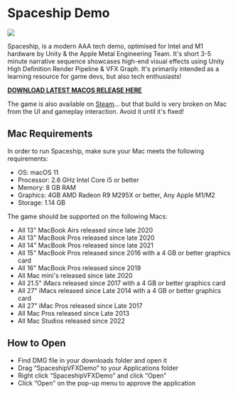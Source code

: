 # Spaceship Demo

![](https://blogs.unity3d.com/wp-content/uploads/2019/08/image10.png)

Spaceship, is a modern AAA tech demo, optimised for Intel and M1 hardware by Unity & the Apple Metal Engineering Team. It's short 3-5 minute narrative sequence showcases high-end visual effects using Unity High Definition Render Pipeline & VFX Graph. It's primarily intended as a learning resource for game devs, but also tech enthusiasts! 

**[DOWNLOAD LATEST MACOS RELEASE HERE](https://github.com/mrmacright/SpaceshipDemo/releases/tag/MrMacRightBuilds)**

The game is also available on [Steam](https://store.steampowered.com/app/1605230/Spaceship__Visual_Effect_Graph_Demo/)... but that build is very broken on Mac from the UI and gameplay interaction. Avoid it until it's fixed! 

## Mac Requirements

In order to run Spaceship, make sure your Mac meets the following requirements:
* OS: macOS 11 
* Processor: 2.6 GHz Intel Core i5 or better
* Memory: 8 GB RAM
* Graphics: 4GB AMD Radeon R9 M295X or better, Any Apple M1/M2
* Storage: 1.14 GB

The game should be supported on the following Macs:
* All 13" MacBook Airs released since late 2020
* All 13" MacBook Pros released since late 2020
* All 14" MacBook Pros released since late 2021
* All 15" MacBook Pros released since 2016 with a 4 GB or better graphics card
* All 16" MacBook Pros released since 2019
* All Mac mini's released since late 2020
* All 21.5" iMacs released since 2017 with a 4 GB or better graphics card
* All 27" iMacs released since Late 2014 with a 4 GB or better graphics card
* All 27" iMac Pros released since Late 2017
* All Mac Pros released since Late 2013
* All Mac Studios released since 2022

## How to Open
* Find DMG file in your downloads folder and open it
* Drag “SpaceshipVFXDemo” to your Applications folder
* Right click “SpaceshipVFXDemo” and click “Open”
* Click “Open” on the pop-up menu to approve the application 
